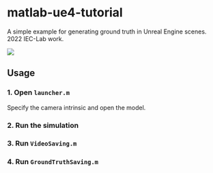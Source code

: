 # matlab-ue4-tutorial
A simple example for generating ground truth in Unreal Engine scenes. 2022 IEC-Lab work.

![](https://imgur.com/c88pqkg.png)

## Usage
### 1. Open `launcher.m`
Specify the camera intrinsic and open the model.

### 2. Run the simulation

### 3. Run `VideoSaving.m`

### 4. Run `GroundTruthSaving.m`
